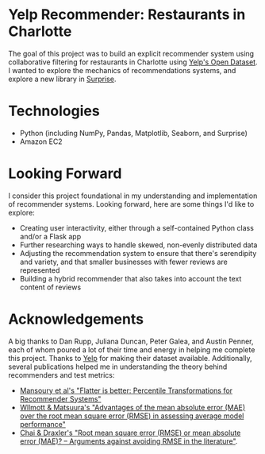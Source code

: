 # Yelp Recommender: Restaurants in Charlotte
The goal of this project was to build an explicit recommender system using collaborative filtering for restaurants in Charlotte using [Yelp's Open Dataset](https://www.yelp.com/dataset). I wanted to explore the mechanics of recommendations systems, and explore a new library in [Surprise](http://surpriselib.com).

# Technologies
* Python (including NumPy, Pandas, Matplotlib, Seaborn, and Surprise)
* Amazon EC2

# Looking Forward
I consider this project foundational in my understanding and implementation of recommender systems. Looking forward, here are some things I'd like to explore:
* Creating user interactivity, either through a self-contained Python class and/or a Flask app
* Further researching ways to handle skewed, non-evenly distributed data
* Adjusting the recommendation system to ensure that there's serendipity and variety, and that smaller businesses with fewer reviews are represented
* Building a hybrid recommender that also takes into account the text content of reviews

# Acknowledgements
A big thanks to Dan Rupp, Juliana Duncan, Peter Galea, and Austin Penner, each of whom poured a lot of their time and energy in helping me complete this project. Thanks to [Yelp](https://www.yelp.com/dataset) for making their dataset available. Additionally, several publications helped me in understanding the theory behind recommenders and test metrics:
* [Mansoury et al's "Flatter is better: Percentile Transformations for Recommender Systems"](https://arxiv.org/pdf/1907.07766.pdf)
* [Wllmott & Matsuura's "Advantages of the mean absolute error (MAE) over the root mean square error (RMSE) in assessing average model performance"](https://www.int-res.com/articles/cr2005/30/c030p079.pdf)
* [Chai & Draxler's "Root mean square error (RMSE) or mean absolute error (MAE)? – Arguments against avoiding RMSE in the literature"](https://www.researchgate.net/profile/Tianfeng_Chai/publication/272024186_Root_mean_square_error_RMSE_or_mean_absolute_error_MAE-_Arguments_against_avoiding_RMSE_in_the_literature/links/54e3776f0cf2b2314f5d2f3c/Root-mean-square-error-RMSE-or-mean-absolute-error-MAE-Arguments-against-avoiding-RMSE-in-the-literature.pdf).
